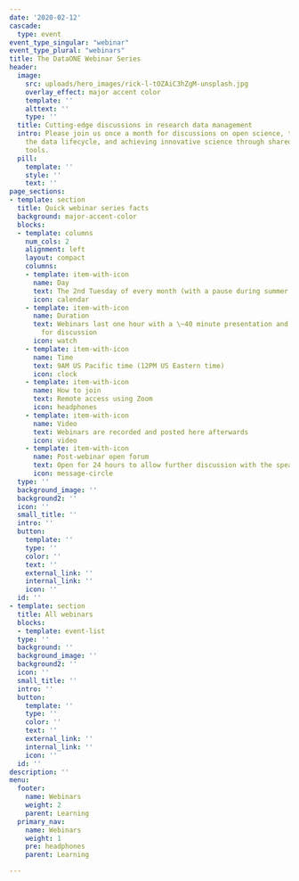 ```yaml
---
date: '2020-02-12'
cascade:
  type: event
event_type_singular: "webinar"
event_type_plural: "webinars"
title: The DataONE Webinar Series
header:
  image:
    src: uploads/hero_images/rick-l-tOZAiC3hZgM-unsplash.jpg
    overlay_effect: major accent color
    template: ''
    alttext: ''
    type: ''
  title: Cutting-edge discussions in research data management
  intro: Please join us once a month for discussions on open science, the role of
    the data lifecycle, and achieving innovative science through shared data and ground-breaking
    tools.
  pill:
    template: ''
    style: ''
    text: ''
page_sections:
- template: section
  title: Quick webinar series facts
  background: major-accent-color
  blocks:
  - template: columns
    num_cols: 2
    alignment: left
    layout: compact
    columns:
    - template: item-with-icon
      name: Day
      text: The 2nd Tuesday of every month (with a pause during summer months)
      icon: calendar
    - template: item-with-icon
      name: Duration
      text: Webinars last one hour with a \~40 minute presentation and 20 minutes
        for discussion
      icon: watch
    - template: item-with-icon
      name: Time
      text: 9AM US Pacific time (12PM US Eastern time)
      icon: clock
    - template: item-with-icon
      name: How to join
      text: Remote access using Zoom
      icon: headphones
    - template: item-with-icon
      name: Video
      text: Webinars are recorded and posted here afterwards
      icon: video
    - template: item-with-icon
      name: Post-webinar open forum
      text: Open for 24 hours to allow further discussion with the speaker
      icon: message-circle
  type: ''
  background_image: ''
  background2: ''
  icon: ''
  small_title: ''
  intro: ''
  button:
    template: ''
    type: ''
    color: ''
    text: ''
    external_link: ''
    internal_link: ''
    icon: ''
  id: ''
- template: section
  title: All webinars
  blocks:
  - template: event-list
  type: ''
  background: ''
  background_image: ''
  background2: ''
  icon: ''
  small_title: ''
  intro: ''
  button:
    template: ''
    type: ''
    color: ''
    text: ''
    external_link: ''
    internal_link: ''
    icon: ''
  id: ''
description: ''
menu:
  footer:
    name: Webinars
    weight: 2
    parent: Learning
  primary_nav:
    name: Webinars
    weight: 1
    pre: headphones
    parent: Learning

---
```

